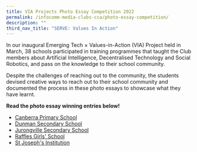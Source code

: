 ```yaml
---
title: VIA Projects Photo Essay Competition 2022
permalink: /infocomm-media-clubs-cca/photo-essay-competition/
description: ""
third_nav_title: "SERVE: Values In Action"
---
```


In our inaugural Emerging Tech × Values-in-Action (VIA) Project held in March, 38 schools participated in training programmes that taught the Club members about Artificial Intelligence, Decentralised Technology and Social Robotics, and pass on the knowledge to their school community.

Despite the challenges of reaching out to the community, the students devised creative ways to reach out to their school community and documented the process in these photo essays to showcase what they have learnt. 

**Read the photo essay winning entries below!**

* [Canberra Primary School ](/photo-essay-canberra-pri)
* [Dunman Secondary School](/photo-essay-dunman-sec)
* [Jurongville Secondary School](/photo-essay-jurongville-sec)
* [Raffles Girls' School](/photo-essay-raffles-girls-sch)
* [St Joseph's Institution](/photo-essay-sji)